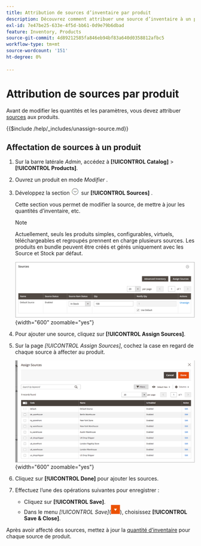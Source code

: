 ```yaml
---
title: Attribution de sources d’inventaire par produit
description: Découvrez comment attribuer une source d’inventaire à un produit.
exl-id: 7e47be25-633e-4f5d-bb61-0d9e79b6dbad
feature: Inventory, Products
source-git-commit: 4d89212585fa846eb94bf83a640d0358812afbc5
workflow-type: tm+mt
source-wordcount: '151'
ht-degree: 0%

---
```


# Attribution de sources par produit

Avant de modifier les quantités et les paramètres, vous devez attribuer [sources](sources-manage.md) aux produits.

{{$include /help/_includes/unassign-source.md}}

## Affectation de sources à un produit

1. Sur la barre latérale _Admin_, accédez à **[!UICONTROL Catalog]** > **[!UICONTROL Products]**.

1. Ouvrez un produit en mode _Modifier_ .

1. Développez la section ![Sélecteur d’extension](../assets/icon-display-expand.png) sur **[!UICONTROL Sources]** .

   Cette section vous permet de modifier la source, de mettre à jour les quantités d’inventaire, etc.

   >[!NOTE]
   >
   >Actuellement, seuls les produits simples, configurables, virtuels, téléchargeables et regroupés prennent en charge plusieurs sources. Les produits en bundle peuvent être créés et gérés uniquement avec les Source et Stock par défaut.

   ![Section Sources de produits](assets/inventory-product-sources-before.png){width="600" zoomable="yes"}

1. Pour ajouter une source, cliquez sur **[!UICONTROL Assign Sources]**.

1. Sur la page _[!UICONTROL Assign Sources]_, cochez la case en regard de chaque source à affecter au produit.

   ![Produit - attribuer des sources](assets/inventory-product-assign-sources.png){width="600" zoomable="yes"}

1. Cliquez sur **[!UICONTROL Done]** pour ajouter les sources.

1. Effectuez l’une des opérations suivantes pour enregistrer :

   - Cliquez sur **[!UICONTROL Save]**.
   - Dans le menu _[!UICONTROL Save]_(![flèche de menu](../assets/icon-menu-down-arrow-red.png)), choisissez **[!UICONTROL Save & Close]**.

Après avoir affecté des sources, mettez à jour la [quantité d’inventaire](quantities-assign-per-product.md) pour chaque source de produit.

